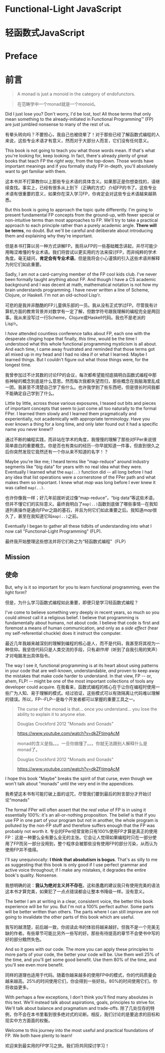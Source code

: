 # Functional-Light JavaScript
# 轻函数式JavaScript
# Preface
# 前言

> A monad is just a monoid in the category of endofunctors.

> 在范畴学中一个monad就是一个monoid。

Did I just lose you? Don't worry, I'd be lost, too! All those terms that only mean something to the already-initiated in Functional Programming&trade; (FP) are just jumbled nonsense to many of the rest of us.

有晕头转向吗？不要担心，我自己也被绕晕了！对于那些已经了解函数式编程的人来说，这些专业术语才有意义，然而对于大部分人而言，它们没有任何意义。

This book is not going to teach you what those words mean. If that's what you're looking for, keep looking. In fact, there's already plenty of great books that teach FP the *right way*, from the top-down. Those words have important meanings and if you formally study FP in-depth, you'll absolutely want to get familiar with them.

这本书并不打算教你以上那些专业术语的具体含义。如果那正是你想查找的，请继续查找。事实上，已经有很多从上到下（正确的方式）介绍FP的书了。这些专业术语有很重要的意义，如果你在深入学习FP，你肯定会对这些专业术语越来越熟悉。

But this book is going to approach the topic quite differently. I'm going to present fundamental FP concepts from the ground-up, with fewer special or non-intuitive terms than most approaches to FP. We'll try to take a practical approach to each principle rather than a purely academic angle. **There will be terms**, no doubt. But we'll be careful and deliberate about introducing them and explaining why they're important.

但是本书打算以另一种方式讲解FP。我将从FP的一些基础概念讲起，并尽可能少用晦涩难懂的专业术语。我们将尝试以更实用的方法来探讨FP，而非纯粹的学术角度。毫无疑问，**肯定会有专业术语**。但是我将会小心谨慎的引入这些术语并解释为何它们如此重要。

Sadly, I am not a card-carrying member of the FP cool kids club. I've never been formally taught anything about FP. And though I have a CS academic background and I was decent at math, mathematical notation is not how my brain understands programming. I have never written a line of Scheme, Clojure, or Haskell. I'm not an old-school Lisp'r.

可悲的是我并非酷酷的FP儿童俱乐部的一员。我从没有正式学过FP。尽管我有计算机方面的教育背景并对数学有一定了解，但数学符号跟我理解的编程完全是两回事。我从来没写过一行Scheme，Clojure或Haskell代码。我也不是老派的Lisp‘r。

I *have* attended countless conference talks about FP, each one with the desperate clinging hope that finally, *this time*, would be the time I understood what this whole functional programming mysticism is all about. And each time, I came away frustrated and reminded that those terms got all mixed up in my head and I had no idea if or what I learned. Maybe I learned things. But I couldn't figure out what those things were, for the longest time.

我曾参加过不计其数的讨论FP的会议，每次都希望能彻底搞明白函数式编程中那些神秘的概念到底是什么意思。然而每次我都失望而归，那些概念在我脑海里乱成一团，我甚至不清楚自己学了些什么。也许我学到了些东西吧，但是很长时间我都不能确定自己学到了什么。

Little by little, across those various exposures, I teased out bits and pieces of important concepts that seem to just come all too naturally to the formal FPer. I learned them slowly and I learned them pragmatically and experientially, not academically with appropriate terminology. Have you ever known a thing for a long time, and only later found out it had a specific name you never knew!?

通过不断的编程实践，而非站在学术的角度，我慢慢的理解了那些对FPer来说很简单直白的重要概念。你是否也有类似的经历--你早就知道一件事，但直到很久之后你突然发现它竟然还有一个你从来不知道的名字！？

Maybe you're like me; I heard terms like "map-reduce" around industry segments like "big data" for years with no real idea what they were. Eventually I learned what the `map(..)` function did -- all long before I had any idea that list operations were a cornerstone of the FPer path and what makes them so important. I knew what *map* was long before I ever knew it was called `map(..)`.

也许你像我一样；好几年前就听说过像“map-reduce”，“big data”等这些术语，但并不懂它们的实际意义。最终我明白了`map(..)`函数到底做了哪些事情--在我知道列表操作是通向FPer之路的基石，并且为何它们如此重要之后。我知道*map*很久了，甚至在我知道它叫`map(..)`之前。

Eventually I began to gather all these tidbits of understanding into what I now call "Functional-Light Programming" (FLP).

最终我开始整理这些想法并将它们称之为“轻函数式编程”（FLP）

## Mission
## 使命

But, why is it so important for you to learn functional programming, even the light form?

但是，为什么学习函数式编程如此重要，即便只是学习轻函数式编程？

I've come to believe something very deeply in recent years, so much so you could *almost* call it a religious belief. I believe that programming is fundamentally about humans, not about code. I believe that code is first and foremost a means of human communication, and only as a *side effect* (hear my self-referential chuckle) does it instruct the computer.

最近几年我越来越深刻的理解到编程的核心是人，而不是代码，我甚至将其视为一种信仰。我坚信代码只是人类交流的手段，只有*副作用*（听到了自我引用的笑声）才对电脑发出具体指令。


The way I see it, functional programming is at its heart about using patterns in your code that are well-known, understandable, *and* proven to keep away the mistakes that make code harder to understand. In that view, FP -- or, ahem, FLP! -- might be one of the most important collections of tools any developer could acquire.
在我看来，函数式编程的核心在于让你在编程时使用一些广为人知、易于理解的模式。经过验证，这些模式可以有效隔离让代码难以理解的错误。所以，FP--FLP--是每个开发者都可以掌握的重要工具之一。

> The curse of the monad is that... once you understand... you lose the ability to explain it to anyone else.
>
> Douglas Crockford 2012 "Monads and Gonads"
>
> https://www.youtube.com/watch?v=dkZFtimgAcM

> monad的含义是指。。。一旦你搞懂了。。。你就无法跟别人解释什么是monad了。
>
> Douglas Crockford 2012 "Monads and Gonads"
>
> https://www.youtube.com/watch?v=dkZFtimgAcM

I hope this book "Maybe" breaks the spirit of that curse, even though we won't talk about "monads" until the very end in the appendices.

我希望这本书有可能打破上面的诅咒，尽管我们要到最后的附言部分才开始讨论“monads”


The formal FPer will often assert that the *real value* of FP is in using it essentially 100%: it's an all-or-nothing proposition. The belief is that if you use FP in one part of your program but not in another, the whole program is polluted by the non-FP stuff and therefore suffers enough that the FP was probably not worth it.
专业的FPer经常宣称只有100%使用FP才算是真正的使用FP：这是一种要么全有要么全无的主张。它会让人觉得如果编程时只在一部分使用了FP而另一部分没用到，整个程序会被那些没有使用FP的部分污染，从而认为使用FP并不值得。


I'll say unequivocally: **I think that absolutism is bogus**. That's as silly to me as suggesting that this book is only good if I use perfect grammar and active voice throughout; if I make any mistakes, it degrades the entire book's quality. Nonsense.

我想明确的说：**我认为绝对主义并不存在**。这和愚蠢的建议我只有使用完美的语法这本书才算完美，如果犯了一点点错误都会让整本书降级一样。没有意义。

The better I am at writing in a clear, consistent voice, the better this book experience will be for you. But I'm not a 100% perfect author. Some parts will be better written than others. The parts where I can still improve are not going to invalidate the other parts of this book which are useful.

我写的越清楚，前后越一致，你阅读此书的体验将越来越好。但我不是一个完美无缺的作者。有些章节可能比另外一些写的好。那些有待提高的章节不会使书中写的好的部分黯然失色。

And so it goes with our code. The more you can apply these principles to more parts of your code, the better your code will be. Use them well 25% of the time, and you'll get some good benefit. Use them 80% of the time, and you'll see even more benefit.

同样的道理也适用于代码。随着你越来越多的使用FP中的模式，你的代码质量会越来越高。25%的时间使用它们，你会得到一些好处。80%的时间使用它们，你将收益更多。

With perhaps a few exceptions, I don't think you'll find many absolutes in this text. We'll instead talk about aspirations, goals, principles to strive for. We'll talk about balance and pragmatism and trade-offs.
除了几处仅存的特例，你不会在本书里看到很多绝对式的论断。相反，我们讨论的是要追求的目标和现实中方方面面的权衡。

Welcome to this journey into the most useful and practical foundations of FP. We both have plenty to learn!

欢迎来到最实用的FP学习之旅。我们将共同探讨学习！

